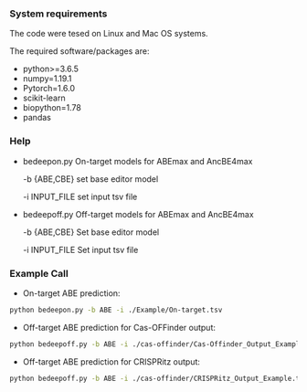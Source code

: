 ### System requirements
The code were tesed on Linux and Mac OS systems.

The required software/packages are:
* python>=3.6.5
* numpy=1.19.1
* Pytorch=1.6.0
* scikit-learn
* biopython=1.78
* pandas


### Help
- bedeepon.py On-target models for ABEmax and AncBE4max

  -b {ABE,CBE} set base editor model
  
  -i INPUT_FILE set input tsv file

- bedeepoff.py Off-target models for ABEmax and AncBE4max

  -b {ABE,CBE} Set base editor model

  -i INPUT_FILE Set input tsv file

### Example Call
- On-target ABE prediction:
```bash
python bedeepon.py -b ABE -i ./Example/On-target.tsv
```
- Off-target ABE prediction for Cas-OFFinder output:
```bash
python bedeepoff.py -b ABE -i ./cas-offinder/Cas-Offinder_Output_Example.txt
```
- Off-target ABE prediction for CRISPRitz output:
```bash
python bedeepoff.py -b ABE -i ./cas-offinder/CRISPRitz_Output_Example.txt
```
